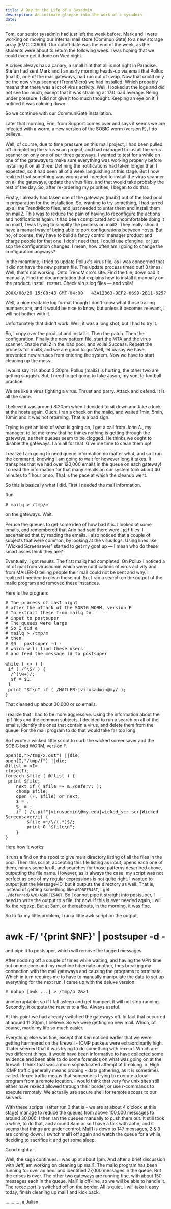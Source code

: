 ```yaml
---
title: A Day in the Life of a Sysadmin
description: An intimate glimpse into the work of a sysadmin
date:
---
```


Tom, our senior sysadmin had just left the week before. Mark and I were working on moving our internal mail store (CommuniGate) to a new storage array (EMC CX600). Our cutoff date was the end of the week, as the students were about to return the following week. I was hoping that we could even get it done on Wed night.

A crises always has a canary, a small hint that all is not right in Paradise. Stefan had sent Mark and I an early morning heads-up via email that Pollux (mail3), one of the mail gateways, had run out of swap. Now that could only be the new virus scanner (TrendMicro) we had installed. Which probably means that there was a lot of virus activity. Well, I looked at the logs and did not see too much, except that it was straining at 17.0 load average. Being under pressure, I did not give it too much thought. Keeping an eye on it, I noticed it was calming down.

So we continue with our CommuniGate installation.

Later that morning, Erin, from Support comes over and says it seems we are infected with a worm, a new version of the SOBIG worm (version F), I do believe.

Well, of course, due to time pressure on this mail project, I had been pulled off completing the virus scan project, and had managed to install the virus scanner on only one of our three gateways. I wanted to test for a while on one of the gateways to make sure everything was working properly before installing it on all three. Defining the notifications had taken longer than I expected, so it had been all of a week languishing at this stage. But I now realized that something was wrong and I needed to install the virus scanner on all the gateways, update the virus files, and that would take probably the rest of the day. So, after re-ordering my priorities, I began to do that.

Firstly, I already had taken one of the gateways (mail2) out of the load pool in preparation for the installation. So, wanting to try something, I had tarred up all the TrendMicro files, and just needed to untar them and install them on mail2. This was to reduce the pain of having to reconfigure the actions and notifications again. It had been complicated and uncomfortable doing it on mail1, I was trying to simplify the process on mail2. They really should have a manual way of being able to port configurations between hosts. But no, of course, they have to build a fancy control manager product and charge people for that one. I don't need that. I could use cfengine, or just scp the configuration changes. I mean, how often am I going to change the configuration anyways?

In the meantime, i tried to update Pollux's virus file, as i was concerned that it did not have the new pattern file. The update process timed out! 3 times. Well, that's not working. Onto TrendMicro's site. Find the file, download it manually. Find the documentation that explains how to install it manually on the product. Install, restart. Check virus log files &mdash; and voila!

<pre>
200X/08/20 15:08:43 GMT-04:00   43A12B63-9EF2-669D-2B11-6257D1C4DF0E    support@infolex.gr      <ajohnson@my.edu>      Re: Thank you!  WORM_SOBIG.F    2       3               3
</pre>

Well, a nice readable log format though I don't know what those trailing numbers are, and it would be nice to know, but unless it becomes relevant, I will not bother with it.

Unfortunately that didn't work. Well, it was a long shot, but I had to try it.

So, I copy over the product and install it. Then the patch. Then the configuration. Finally the new pattern file, start the MTA and the virus scanner. Enable mail2 in the load pool, and voila! Success. Repeat the process for mail3, and we are good to go. Well, let us say we have prevented new viruses from entering the system. Now we have to start cleaning up the mess.

I would say it is about 3:30pm. Pollux (mail3) is hurting, the other two are getting sluggish. But, I need to get going to take Jason, my son, to football practice.

We are like a virus fighting a virus. Thrust and parry. Attack and defend. It is all the same.

I believe it was around 8:30pm when I decided to sit down and take a look at the hosts again. Ouch. I ran a check on the mailq, and waited 1min, 5min, 10min and it was not returning. That is a bad sign.

Trying to get an idea of what is going on, I get a call from John A., my manager, to let me know that he thinks nothing is getting through the gateways, as their queues seem to be clogged. He thinks we ought to disable the gateways. I am all for that. Give me time to clean them up!

I realize I am going to need queue information no matter what, and so I run the command, knowing I am going to wait for however long it takes. It transpires that we had over 120,000 emails in the queue on each gateway! To read the information for that many emails on our system took about 40 minutes to 1 hour or so. That is the pace at which the cleanup went.

So this is basically what I did. First I needed the mail information.

Run
<pre>
# mailq > /tmp/m
</pre>
on the gateways. Wait.

Peruse the queues to get some idea of how bad it is. I looked at some emails, and remembered that Arin had said there were <code>.pif</code> files. I ascertained that by reading the emails. I also noticed that a couple of subjects that were common, by looking at the virus logs. Using lines like "Wicked Screensaver" started to get my goat up &mdash; I mean who do these smart asses think they are?

Eventually, I got results. The first mailq had completed. On Pollux I noticed a lot of mail from virusadmin which were notifications of virus activity and from MAILER-D telling people their mail could not be sent and why. I realized I needed to clean these out. So, I ran a search on the output of the mailq program and removed these instances.

Here is the program:

<pre>
# The process of last night
# after the attack of the SOBIG WORM, version F
# To extract these from mailq to
# input to postsuper
# The queues were large
# So I did a
# mailq > /tmp/m
# then
# $0 | postsuper -d -
# which will find these users
# and feed the message id to postsuper

while ( <> ) {
 if ( /^\S/ ) {
  /^(\w+)/;
  $f = $1;
 }
 print "$f\n" if ( /MAILER-|virusadmin@my/ );
}
</pre>  

That cleaned up about 30,000 or so emails.

I realize that I had to be more aggressive. Using the information about the .pif files and the common subjects, I decided to run a search on all of the emails, identify the ones that contain a virus, and delete them from the queue. For the mail program to do that would take far too long.

So I wrote a wicked little script to curb the wicked screensaver and the SOBIG bad WORM, version F.

<pre>
open(O,">/tmp/x.out") ||die;
open(I,"/tmp/f") ||die;
@flist = &lt;I&gt;
close(I);
foreach $file ( @flist ) {
 print $file;
    next if ( $file =~ m:/defer/: );
    chomp $file;
    open (F, $file) or next;
    $_= <F>;
    $_ = <F>;
    if ( /\.pif"|virusadmin\@my.edu|wicked_scr.scr|Wicked
Screensaver/i) {
        $file =~/\/(.*)$/;
        print O "$file\n";
    }
}
</pre>

Here how it works:

It runs a find on the spool to give me a directory listing of all the files in the pool. Then this script, accepting this file listing as input, opens each one of them, minus some kruft, and searches for those patterns described above, outputting the file name. However, as is always the case, my script was not perfect as one of my regular expressions is not quite right. I wanted to output just the Message-ID, but it outputs the directory as well. That is, instead of getting something like <code>ASDRFE546T</code>, I get <code>./deferred/A/0/ASDRFE546T</code>. So I cannot pipe it straight into postsuper, I need to write the output to a file, for now. If this is ever needed again, I will fix the regexp. But at 3am, or thereabouts, in the morning, it was fine.

So to fix my little problem, I run a little awk script on the output,

</pre>

# awk -F/ '{print $NF}' | postsuper -d -

</pre>

and pipe it to postsuper, which will remove the tagged messages.

After nodding off a couple of times while waiting, and having the VPN time out on me once and my machine hibernate another, thus breaking my connection with the mail gateways and causing the programs to terminate. Which in turn requires me to have to manually manipulate the data to set up everything for the next run, I came up with the deluxe version:
<pre>
# nohup [awk ...] > /tmp/p 2&>1
</pre>
uninterruptable, so if I fall asleep and get bumped, it will not stop running. Secondly, it outputs the results to a file. Always useful.

At this point we had already switched the gateways off. In fact that occurred at around 11:30pm, I believe. So we were getting no new mail. Which, of course, made my life so much easier.

Everything else was fine, except that ken noticed earlier that we were getting hammered on the firewall - ICMP packets were extraordinarily high. It later seemed that it was trying to do something with rexecd. Which are two different things. It would have been informative to have collected some evidence and been able to do some forensics on what was going on at the firewall. I think that was a more sophisticated attempt at breaking in. High ICMP traffic generally means probing - data gathering, as it is sometimes called. Rexec traffic means that someone is trying to execute a local program from a remote location. I would think that very few unix sites still either have rexecd allowed through their border, or use r-commands to execute remotely. We actually use secure shell for remote access to our servers.

With these scripts I (after run 3 that is - we are at about 4 o'clock at this stage) manage to reduce the queues from above 100,000 messages to around 30,000. I then ran the queues manually to push them out. It still took a while, to do that, and around 8am or so I have a talk with John, and it seems that things are under control. Mail1 is down to 147 messages, 2 & 3 are coming down. I switch mail1 off again and watch the queue for a while, deciding to sacrifice it and get some sleep.

Good night all.

Well, the saga continues. I was up at about 1pm. And after a brief discussion with Jeff, am working on cleaning up mail1. The mailq program has been running for over an hour and identified 77,000 messages in the queue. But the crises is over. The other two gateways are running fine, with about 150 messages each in the queue. Mail1 is off-line, so we will be able to handle it. The rexec port is switched off on the border. All is quiet. I will take it easy today, finish cleaning up mail1 and kick back.

…………
a
Julian
